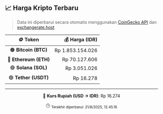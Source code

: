

<!-- HARGA_KRIPTO -->
## 📈 Harga Kripto Terbaru

> Data ini diperbarui secara otomatis menggunakan [CoinGecko API](https://www.coingecko.com/) dan [exchangerate.host](https://exchangerate.host/)

<div align="center">

| 🪙 Token | 💰 Harga (IDR) |
|:------:|---------------:|
| 🟠 **Bitcoin (BTC)**   | Rp 1.853.154.026 |
| 🔵 **Ethereum (ETH)**  | Rp 70.127.606 |
| 🟣 **Solana (SOL)**    | Rp 3.051.026 |
| 🟢 **Tether (USDT)**   | Rp 16.278 |

---

💱 **Kurs Rupiah (USD → IDR)**: Rp 16.274

🕒 <sub>Terakhir diperbarui: 21/8/2025, 12.45.16</sub>

</div>
<!-- /HARGA_KRIPTO -->